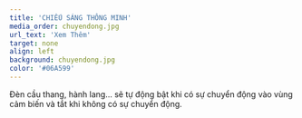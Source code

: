 ```yaml
---
title: 'CHIẾU SÁNG THÔNG MINH'
media_order: chuyendong.jpg
url_text: 'Xem Thêm'
target: none
align: left
background: chuyendong.jpg
color: '#06A599'
---
```


<p>Đ&egrave;n cầu thang, h&agrave;nh lang... sẽ tự động bật khi c&oacute; sự chuyển động v&agrave;o v&ugrave;ng cảm biến v&agrave; tắt khi kh&ocirc;ng c&oacute; sự chuyển động.</p>